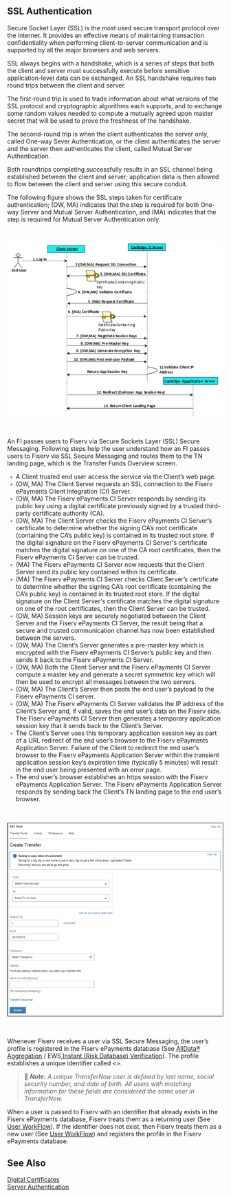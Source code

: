 ## SSL Authentication 



Secure Socket Layer (SSL) is the most used secure transport protocol over the internet. It provides an effective means of maintaining transaction confidentiality when performing client-to-server communication and is supported by all the major browsers and web servers.     

SSL always begins with a handshake, which is a series of steps that both the client and server must successfully execute before sensitive application-level data can be exchanged. An SSL handshake requires two round trips between the client and server.     

The first-round trip is used to trade information about what versions of the SSL protocol and cryptographic algorithms each supports, and to exchange some random values needed to compute a mutually agreed upon master secret that will be used to prove the freshness of the handshake.      

The second-round trip is when the client authenticates the server only, called One-way Sever Authentication, or the client authenticates the server and the server then authenticates the client, called Mutual Server Authentication.      

Both roundtrips completing successfully results in an SSL channel being established between the client and server; application data is then allowed to flow between the client and server using this secure conduit.     

The following figure shows the SSL steps taken for certificate authentication; (OW, MA) indicates that the step is required for both One-way Server and Mutual Server Authentication, and (MA) indicates that the step is required for Mutual Server Authentication only.     




&nbsp;
 
 <center>
  
![image](../../../assets/images/SSL-Steps.png) <br/>


</center>
 
&nbsp;

An FI passes users to Fiserv via Secure Sockets Layer (SSL) Secure Messaging. Following steps help the user understand how an FI passes users to Fiserv via SSL Secure Messaging and routes them to the TN landing page, which is the Transfer Funds Overview screen. 


<div class="card-body">
<ul>
<li>A Client trusted end user access the service via the Client’s web page.</li>

<li>(OW, MA) The Client Server requests an SSL connection to the Fiserv ePayments Client Integration (CI) Server.</li>

<li>(OW, MA) The Fiserv ePayments CI Server responds by sending its public key using a digital certificate previously signed by a trusted third-party certificate authority (CA).</li>

<li>(OW, MA) The Client Server checks the Fiserv ePayments CI Server’s certificate to determine whether the signing CA’s root certificate (containing the CA’s public key) is contained in its trusted root store. If the digital signature on the Fiserv ePayments CI Server's certificate matches the digital signature on one of the CA root certificates, then the Fiserv ePayments CI Server can be trusted. </li>

<li>(MA) The Fiserv ePayments CI Server now requests that the Client Server send its public key contained within its certificate.</li>

<li>(MA) The Fiserv ePayments CI Server checks Client Server’s certificate to determine whether the signing CA’s root certificate (containing the CA’s public key) is contained in its trusted root store. If the digital signature on the Client Server's certificate matches the digital signature on one of the root certificates, then the Client Server can be trusted. </li>

<li>(OW, MA) Session keys are securely negotiated between the Client Server and the Fiserv ePayments CI Server, the result being that a secure and trusted communication channel has now been established between the servers.</li>

<li>(OW, MA) The Client’s Server generates a pre-master key which is encrypted with the Fiserv ePayments CI Server’s public key and then sends it back to the Fiserv ePayments CI Server.</li>

<li>(OW, MA) Both the Client Server and the Fiserv ePayments CI Server compute a master key and generate a secret symmetric key which will then be used to encrypt all messages between the two servers.</li>

<li>(OW, MA) The Client’s Server then posts the end user’s payload to the Fiserv ePayments CI server.</li>

<li>(OW, MA) The Fiserv ePayments CI Server validates the IP address of the Client’s Server and, if valid, saves the end user’s data on the Fiserv side. The Fiserv ePayments CI Server then generates a temporary application session key that it sends back to the Client’s Server.</li>

<li>The Client’s Server uses this temporary application session key as part of a URL redirect of the end user’s browser to the Fiserv ePayments Application Server. Failure of the Client to redirect the end user’s browser to the Fiserv ePayments Application Server within the transient application session key’s expiration time (typically 5 minutes) will result in the end user being presented with an error page.</li>

<li>The end user’s browser establishes an https session with the Fiserv ePayments Application Server. The Fiserv ePayments Application Server responds by sending back the Client’s TN landing page to the end user’s browser.</li>

</ul>
</div>

 &nbsp;
 
 <center>
  
![image](../../../assets/images/create.png) <br/>


</center>
 
&nbsp;

Whenever Fiserv receives a user via SSL Secure Messaging, the user’s profile is registered in the Fiserv ePayments database (See [AllData® Aggregation](https://qa-developerstudio.fiserv.com/product/AllDataAggregation?branch=develop) / EWS,[Instant (Risk Database) Verification](https://qa-developerstudio.fiserv.com/product/VerifyNow/docs/?path=docs/verifynow-account-verification-method/instant-verification.md&branch=develop)). The profile establishes a unique identifier called <>.


<!-- theme: info -->

> :memo: _**Note:** A unique TransferNow user is defined by last name, social security number, and date of birth. All users with matching information for these fields are considered the same user in TransferNow._



 When a user is passed to Fiserv with an identifier that already exists in the Fiserv ePayments database, Fiserv treats them as a returning user (See [User WorkFlow](https://qa-developerstudio.fiserv.com/product/VerifyNow/docs/?path=docs/user-workflow.md&branch=develop)). If the identifier does not exist, then Fiserv treats them as a new user (See [User WorkFlow](https://qa-developerstudio.fiserv.com/product/VerifyNow/docs/?path=docs/user-workflow.md&branch=develop)) and registers the profile in the Fiserv ePayments database.

 

## See Also 

[Digital Certificates](?path=docs/getting-started/TN-Integration-Guide/Digital-Certificates.md)    
[Server Authentication](?path=docs/getting-started/TN-Integration-Guide/Server-Authentication.md)    

 

 <style>
    .card-body ul {
        list-style: none;
        padding-left: 20px;
    }
    .card-body ul li::before {
        content: "\2022";
        font-size: 1em;
        color: #f60;
        display: inline-block;
        width: 1em;
        margin-left: -1em;
    }
</style>


